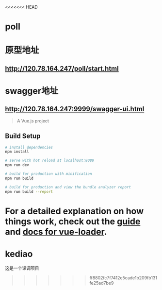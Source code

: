 <<<<<<< HEAD
# poll

# 原型地址
## http://120.78.164.247/poll/start.html
# swagger地址
## http://120.78.164.247:9999/swagger-ui.html

> A Vue.js project

## Build Setup

``` bash
# install dependencies
npm install

# serve with hot reload at localhost:8080
npm run dev

# build for production with minification
npm run build

# build for production and view the bundle analyzer report
npm run build --report
```

For a detailed explanation on how things work, check out the [guide](http://vuejs-templates.github.io/webpack/) and [docs for vue-loader](http://vuejs.github.io/vue-loader).
=======
# kediao
这是一个课调项目
>>>>>>> ff8802fc7f7412e5cade1b209fb131fe25ad7be9
